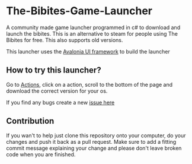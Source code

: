 # The-Bibites-Game-Launcher
A community made game launcher programmed in c# to download and launch the bibites. This is an alternative to steam for people using The Bibites for free. This also supports old versions.

This launcher uses the [Avalonia UI framework](https://github.com/avaloniaui/avalonia) to build the launcher

## How to try this launcher?
Go to [Actions](https://github.com/MeltingDiamond/The-Bibites-Game-Launcher/actions), click on a action, scroll to the bottom of the page and download the correct version for your os.

If you find any bugs create a new [issue here](https://github.com/MeltingDiamond/The-Bibites-Game-Launcher/issues)

## Contribution
If you wan't to help just clone this repository onto your computer, do your changes and push it back as a pull request. Make sure to add a fitting commit message explaining your change and please don't leave broken code when you are finished.